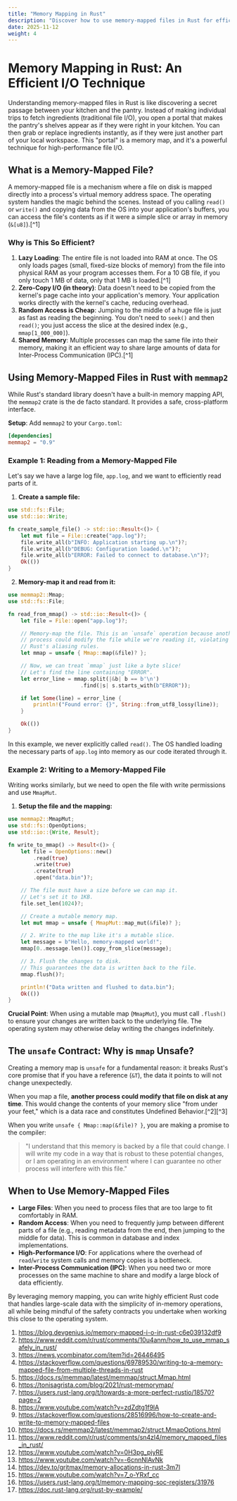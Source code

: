 ```yaml
---
title: "Memory Mapping in Rust"
description: "Discover how to use memory-mapped files in Rust for efficient file I/O and memory usage."
date: 2025-11-12
weight: 4
---
```


# Memory Mapping in Rust: An Efficient I/O Technique

Understanding memory-mapped files in Rust is like discovering a secret passage between your kitchen and the pantry. Instead of making individual trips to fetch ingredients (traditional file I/O), you open a portal that makes the pantry's shelves appear as if they were right in your kitchen. You can then grab or replace ingredients instantly, as if they were just another part of your local workspace. This "portal" is a memory map, and it's a powerful technique for high-performance file I/O.

## What is a Memory-Mapped File?

A memory-mapped file is a mechanism where a file on disk is mapped directly into a process's virtual memory address space. The operating system handles the magic behind the scenes. Instead of you calling `read()` or `write()` and copying data from the OS into your application's buffers, you can access the file's contents as if it were a simple slice or array in memory (`&[u8]`).[^1]

### Why is This So Efficient?

1. **Lazy Loading**: The entire file is not loaded into RAM at once. The OS only loads pages (small, fixed-size blocks of memory) from the file into physical RAM as your program accesses them. For a 10 GB file, if you only touch 1 MB of data, only that 1 MB is loaded.[^1]
2. **Zero-Copy I/O (in theory)**: Data doesn't need to be copied from the kernel's page cache into your application's memory. Your application works directly with the kernel's cache, reducing overhead.
3. **Random Access is Cheap**: Jumping to the middle of a huge file is just as fast as reading the beginning. You don't need to `seek()` and then `read()`; you just access the slice at the desired index (e.g., `mmap[1_000_000]`).
4. **Shared Memory**: Multiple processes can map the same file into their memory, making it an efficient way to share large amounts of data for Inter-Process Communication (IPC).[^1]

## Using Memory-Mapped Files in Rust with `memmap2`

While Rust's standard library doesn't have a built-in memory mapping API, the `memmap2` crate is the de facto standard. It provides a safe, cross-platform interface.

**Setup**: Add `memmap2` to your `Cargo.toml`:

```toml
[dependencies]
memmap2 = "0.9"
```


### Example 1: Reading from a Memory-Mapped File

Let's say we have a large log file, `app.log`, and we want to efficiently read parts of it.

1. **Create a sample file:**

```rust
use std::fs::File;
use std::io::Write;

fn create_sample_file() -> std::io::Result<()> {
    let mut file = File::create("app.log")?;
    file.write_all(b"INFO: Application starting up.\n")?;
    file.write_all(b"DEBUG: Configuration loaded.\n")?;
    file.write_all(b"ERROR: Failed to connect to database.\n")?;
    Ok(())
}
```

2. **Memory-map it and read from it:**

```rust
use memmap2::Mmap;
use std::fs::File;

fn read_from_mmap() -> std::io::Result<()> {
    let file = File::open("app.log")?;

    // Memory-map the file. This is an `unsafe` operation because another
    // process could modify the file while we're reading it, violating
    // Rust's aliasing rules.
    let mmap = unsafe { Mmap::map(&file)? };

    // Now, we can treat `mmap` just like a byte slice!
    // Let's find the line containing "ERROR".
    let error_line = mmap.split(|&b| b == b'\n')
                       .find(|s| s.starts_with(b"ERROR"));

    if let Some(line) = error_line {
        println!("Found error: {}", String::from_utf8_lossy(line));
    }

    Ok(())
}
```


In this example, we never explicitly called `read()`. The OS handled loading the necessary parts of `app.log` into memory as our code iterated through it.

### Example 2: Writing to a Memory-Mapped File

Writing works similarly, but we need to open the file with write permissions and use `MmapMut`.

1. **Setup the file and the mapping:**

```rust
use memmap2::MmapMut;
use std::fs::OpenOptions;
use std::io::{Write, Result};

fn write_to_mmap() -> Result<()> {
    let file = OpenOptions::new()
        .read(true)
        .write(true)
        .create(true)
        .open("data.bin")?;

    // The file must have a size before we can map it.
    // Let's set it to 1KB.
    file.set_len(1024)?;

    // Create a mutable memory map.
    let mut mmap = unsafe { MmapMut::map_mut(&file)? };

    // 2. Write to the map like it's a mutable slice.
    let message = b"Hello, memory-mapped world!";
    mmap[0..message.len()].copy_from_slice(message);

    // 3. Flush the changes to disk.
    // This guarantees the data is written back to the file.
    mmap.flush()?;

    println!("Data written and flushed to data.bin");
    Ok(())
}
```


**Crucial Point**: When using a mutable map (`MmapMut`), you must call `.flush()` to ensure your changes are written back to the underlying file. The operating system may otherwise delay writing the changes indefinitely.

## The `unsafe` Contract: Why is `mmap` Unsafe?

Creating a memory map is `unsafe` for a fundamental reason: it breaks Rust's core promise that if you have a reference (`&T`), the data it points to will not change unexpectedly.

When you map a file, **another process could modify that file on disk at any time**. This would change the contents of your memory slice "from under your feet," which is a data race and constitutes Undefined Behavior.[^2][^3]

When you write `unsafe { Mmap::map(&file)? }`, you are making a promise to the compiler:
> "I understand that this memory is backed by a file that could change. I will write my code in a way that is robust to these potential changes, or I am operating in an environment where I can guarantee no other process will interfere with this file."

## When to Use Memory-Mapped Files

- **Large Files**: When you need to process files that are too large to fit comfortably in RAM.
- **Random Access**: When you need to frequently jump between different parts of a file (e.g., reading metadata from the end, then jumping to the middle for data). This is common in database and index implementations.
- **High-Performance I/O**: For applications where the overhead of `read`/`write` system calls and memory copies is a bottleneck.
- **Inter-Process Communication (IPC)**: When you need two or more processes on the same machine to share and modify a large block of data efficiently.

By leveraging memory mapping, you can write highly efficient Rust code that handles large-scale data with the simplicity of in-memory operations, all while being mindful of the safety contracts you undertake when working this close to the operating system.

1. https://blog.devgenius.io/memory-mapped-i-o-in-rust-c6e039132df9
2. https://www.reddit.com/r/rust/comments/10u4anm/how_to_use_mmap_safely_in_rust/
3. https://news.ycombinator.com/item?id=26446495
4. https://stackoverflow.com/questions/69789530/writing-to-a-memory-mapped-file-from-multiple-threads-in-rust
5. https://docs.rs/memmap/latest/memmap/struct.Mmap.html
6. https://tonisagrista.com/blog/2021/rust-memorymap/
7. https://users.rust-lang.org/t/towards-a-more-perfect-rustio/18570?page=2
8. https://www.youtube.com/watch?v=zdZdtg1f9lA
9. https://stackoverflow.com/questions/28516996/how-to-create-and-write-to-memory-mapped-files
10. https://docs.rs/memmap2/latest/memmap2/struct.MmapOptions.html
11. https://www.reddit.com/r/rust/comments/sn4zl4/memory_mapped_files_in_rust/
12. https://www.youtube.com/watch?v=0H3pg_pjyRE
13. https://www.youtube.com/watch?v=-6cnnNlAvNk
14. https://dev.to/gritmax/memory-allocations-in-rust-3m7l
15. https://www.youtube.com/watch?v=7_o-YRxf_cc
16. https://users.rust-lang.org/t/memory-mapping-soc-registers/31976
17. https://doc.rust-lang.org/rust-by-example/
